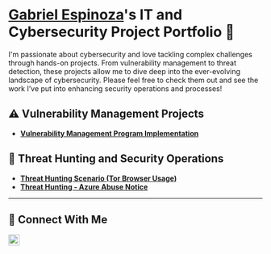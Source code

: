 # <a href="https://linkedin.com/in/gabriel-espinoza10305070">Gabriel Espinoza</a>'s IT and Cybersecurity Project Portfolio 🔐

I'm passionate about cybersecurity and love tackling complex challenges through hands-on projects. From vulnerability management to threat detection, these projects allow me to dive deep into the ever-evolving landscape of cybersecurity. Please feel free to check them out and see the work I’ve put into enhancing security operations and processes!


## ⚠️ Vulnerability Management Projects

- **[Vulnerability Management Program Implementation](https://github.com/gabriel-espinoza-77/vulnerability-management-program)**

## 🚨 Threat Hunting and Security Operations

- **[Threat Hunting Scenario (Tor Browser Usage)](https://github.com/gabriel-espinoza-77/threat-hunting-scenario-tor)**
- **[Threat Hunting - Azure Abuse Notice](https://github.com/gabriel-espinoza-77/threat-hunt-azure-abuse-notice)**

<hr/>

## 🤳 Connect With Me

[<img align="left" alt="___________ | LinkedIn" width="22px" src="https://cdn.jsdelivr.net/npm/simple-icons@v3/icons/linkedin.svg" />][linkedin]

[linkedin]: https://linkedin.com/in/gabriel-espinoza10305070

<!--
<img width="35" alt="image" src="https://github.com/user-attachments/assets/2f41c7cd-5ea8-4475-b451-a37161b6c3fb"> 
<img width="35" alt="image" src="https://github.com/user-attachments/assets/77649969-9910-4994-8b96-74a116cfb2a8">
-->
